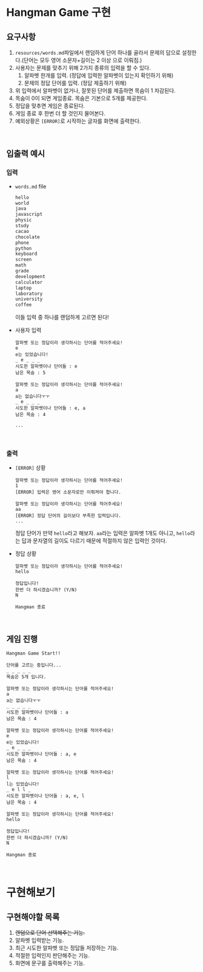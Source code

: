 # Hangman Game 구현

## 요구사항

1. `resources/words.md`파일에서 랜덤하게 단어 하나를 골라서 문제의 답으로 설정한다.(단어는 모두 영어 소문자+길이는 2 이상 으로 이뤄짐.)
2. 사용자는 문제를 맞추기 위해 2가지 종류의 입력을 할 수 있다.
   1. 알파벳 한개를 입력. (정답에 입력한 알파벳이 있는지 확인하기 위해)
   2. 문제의 정답 단어를 입력. (정답 제출하기 위해)
3. 위 입력에서 알파벳이 없거나, 잘못된 단어를 제출하면 목숨이 1 차감된다.
4. 목숨이 0이 되면 게임종료. 목숨은 기본으로 5개를 제공한다.
5. 정답을 맞추면 게임은 종료된다.
6. 게임 종료 후 한번 더 할 것인지 물어본다.
7. 예외상황은 `[ERROR]`로 시작하는 글자를 화면에 출력한다.

<br>

## 입출력 예시

### 입력

- `words.md` file

  ```markdown
  hello
  world
  java
  javascript
  physic
  study
  cacao
  chocolate
  phone
  python
  keyboard
  screen
  math
  grade
  development
  calculator
  laptop
  laboratory
  university
  coffee
  ```

  이들 입력 중 하나를 랜덤하게 고르면 된다!

- 사용자 입력

  ```terminal
  알파벳 또는 정답이라 생각하시는 단어를 적어주세요!
  e
  e는 있었습니다!
  _ e _ _ _
  시도한 알파벳이나 단어들 : e
  남은 목숨 : 5
  
  알파벳 또는 정답이라 생각하시는 단어를 적어주세요!
  a
  a는 없습니다ㅜㅜ
  _ e _ _ _
  시도한 알파벳이나 단어들 : e, a
  남은 목숨 : 4
  
  ...
  ```

<br>

### 출력

- `[ERROR]` 상황

  ```terminal
  알파벳 또는 정답이라 생각하시는 단어를 적어주세요!
  1
  [ERROR] 입력은 영어 소문자로만 이뤄져야 합니다.
  
  알파벳 또는 정답이라 생각하시는 단어를 적어주세요!
  aa
  [ERROR] 정답 단어의 길이보다 부족한 입력입니다.
  ...
  ```

  정답 단어가 만약 `hello`라고 해보자. `aa`라는 입력은 알파벳 1개도 아니고, `hello`라는 답과 문자열의 길이도 다르기 때문에 적절하지 않은 입력인 것이다.

- 정답 상황

  ```terminal
  알파벳 또는 정답이라 생각하시는 단어를 적어주세요!
  hello
  
  정답입니다!
  한번 더 하시겠습니까? (Y/N)
  N
  
  Hangman 종료
  ```

<br>

## 게임 진행

```terminal
Hangman Game Start!!

단어를 고르는 중입니다...
_ _ _ _ _
목숨은 5개 입니다.

알파벳 또는 정답이라 생각하시는 단어를 적어주세요!
a
a는 없습니다ㅜㅜ
_ _ _ _ _
시도한 알파벳이나 단어들 : a
남은 목숨 : 4

알파벳 또는 정답이라 생각하시는 단어를 적어주세요!
e
e는 있었습니다!
_ e _ _ _
시도한 알파벳이나 단어들 : a, e
남은 목숨 : 4

알파벳 또는 정답이라 생각하시는 단어를 적어주세요!
l
l는 있었습니다!
_ e l l _
시도한 알파벳이나 단어들 : a, e, l
남은 목숨 : 4

알파벳 또는 정답이라 생각하시는 단어를 적어주세요!
hello

정답입니다!
한번 더 하시겠습니까? (Y/N)
N

Hangman 종료
```

<br>

# 구현해보기

## 구현해야할 목록

1. ~~랜덤으로 단어 선택해주는 기능.~~
2. 알파벳 입력받는 기능.
3. 최근 시도한 알파벳 또는 정답들 저장하는 기능.
4. 적절한 입력인지 판단해주는 기능.
4. 화면에 문구를 출력해주는 기능.
